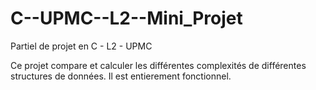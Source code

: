 # C--UPMC--L2--Mini_Projet
Partiel de projet en C - L2 - UPMC

Ce projet compare et calculer les différentes complexités de différentes structures de données. Il est entierement fonctionnel. 
